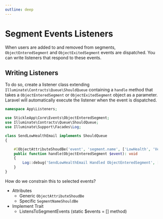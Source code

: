 ```yaml
---
outline: deep
---
```


# Segment Events Listeners

When users are added to and removed from segments, `ObjectEnteredSegment` and `ObjectExitedSegment` events are dispatched. You can write listeners that respond to these events.

## Writing Listeners

To do so, create a listener class extending `Illuminate\Contracts\Queue\ShouldQueue` containing a `handle` method that takes a `ObjectEnteredSegment` or `ObjectExitedSegment` object as a parameter. Laravel will automatically execute the listener when the event is dispatched.

```php
namespace App\Listeners;

use StickleApp\Core\Events\ObjectEnteredSegment;
use Illuminate\Contracts\Queue\ShouldQueue;
use Illuminate\Support\Facades\Log;

class SendLowHealthEmail implements ShouldQueue
{

    #[ObjectAttributeShoudBe('event', 'segment.name', ['LowHealth', 'VeryLowHealth', 'NoHealth'])]
    public function handle(ObjectEnteredSegment $event): void
    {
        Log::debug('SendLowHealthEmail Handled ObjectEnteredSegment', [$event]);
    }
}
```

How do we constrain this to selected events?

-   Attributes
    -   Generic `ObjectAttributeShoudBe`
    -   Specific `SegmentNameShouldBe`
-   Implement Trait
    -   ListensToSegmentEvents (static $events = [] method)
